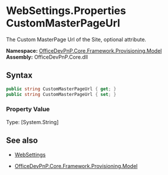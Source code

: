 # WebSettings.Properties CustomMasterPageUrl
The Custom MasterPage Url of the Site, optional attribute.  

**Namespace:** [OfficeDevPnP.Core.Framework.Provisioning.Model](OfficeDevPnP.Core.Framework.Provisioning.Model.md)  
**Assembly:** OfficeDevPnP.Core.dll  
## Syntax
```C#
public string CustomMasterPageUrl { get; }
public string CustomMasterPageUrl { set; }
```

### Property Value
Type: [System.String] 

## See also
- [WebSettings](WebSettings.md) 

- [OfficeDevPnP.Core.Framework.Provisioning.Model](OfficeDevPnP.Core.Framework.Provisioning.Model.md)
